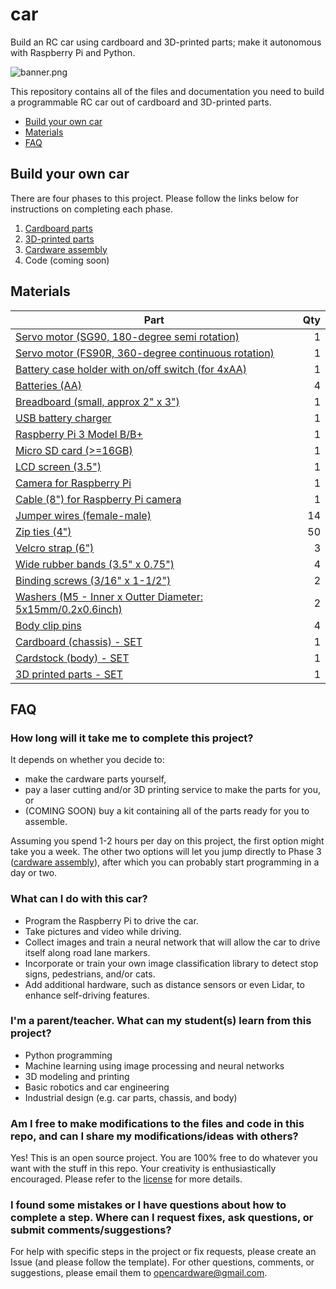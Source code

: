 # car

Build an RC car using cardboard and 3D-printed parts; make it autonomous with Raspberry Pi and Python.


![banner.png](imgs/banner.png)


This repository contains all of the files and documentation you need to build a programmable RC car out of cardboard and 3D-printed parts.


- [Build your own car](#build-your-own-car)
- [Materials](#materials)
- [FAQ](#faq)


## Build your own car

There are four phases to this project. Please follow the links below for instructions on completing each phase.

1. [Cardboard parts](design_cardboard/)
2. [3D-printed parts](design_3d_print/)
3. [Cardware assembly](cardware_assembly/)
4. Code (coming soon)


## Materials

|	Part	|	Qty	|
|	----------	|	----------:	|
|	[Servo motor (SG90, 180-degree semi rotation)](https://www.amazon.com/ElectroBot-Micro-Helicopter-Airplane-Controls/dp/B071KJV7DD/ref=sr_1_10?ie=UTF8&qid=1538787825&sr=8-10&keywords=servo+motor)	|	1	|
|	[Servo motor (FS90R, 360-degree continuous rotation)](https://www.amazon.com/FEETECH-FS90R-Pack-Continuous-himalayanelixir/dp/B074BFQC3Q/ref=sr_ph_1?ie=UTF8&qid=1538787875&sr=sr-1&keywords=servo+continuous+rotation)	|	1	|
|	[Battery case holder with on/off switch (for 4xAA)](https://www.amazon.com/gp/product/B075G8XZLM/ref=oh_aui_detailpage_o08_s00?ie=UTF8&psc=1)	|	1	|
|	[Batteries (AA)]()	|	4	|
|	[Breadboard (small, approx 2" x 3")](https://www.amazon.com/gp/product/B01IMNVZDC/ref=oh_aui_detailpage_o08_s00?ie=UTF8&psc=1)	|	1	|
|	[USB battery charger](https://www.amazon.com/Anker-PowerCore-Lipstick-Sized-Generation-Batteries/dp/B005X1Y7I2/ref=sr_1_15?ie=UTF8&qid=1538788117&sr=8-15&keywords=anker+usb+battery)	|	1	|
|	[Raspberry Pi 3 Model B/B+](https://www.amazon.com/Raspberry-Pi-RASPBERRYPI3-MODB-1GB-Model-Motherboard/dp/B01CD5VC92/ref=sr_1_5?s=pc&ie=UTF8&qid=1538788150&sr=1-5&keywords=raspberry+pi)	|	1	|
|	[Micro SD card (>=16GB)](https://www.amazon.com/Sandisk-Ultra-Micro-UHS-I-Adapter/dp/B073K14CVB/ref=sr_1_2?s=pc&ie=UTF8&qid=1538788228&sr=1-2&keywords=micro+sd+card+16gb)	|	1	|
|	[LCD screen (3.5")](https://www.amazon.com/gp/product/B01IGBDT02/ref=oh_aui_detailpage_o06_s00?ie=UTF8&psc=1)	|	1	|
|	[Camera for Raspberry Pi](https://www.amazon.com/gp/product/B073RCXGQS/ref=oh_aui_detailpage_o07_s00?ie=UTF8&psc=1)	|	1	|
|	[Cable (8") for Raspberry Pi camera](https://www.adafruit.com/product/1647)	|	1	|
|	[Jumper wires (female-male)](https://www.amazon.com/gp/product/B00W8YDCGA/ref=ppx_yo_dt_b_asin_title_o02_s01?ie=UTF8&psc=1)	|	14	|
|	[Zip ties (4")](https://www.amazon.com/gp/product/B00RV9TFAO/ref=oh_aui_detailpage_o05_s00?ie=UTF8&psc=1)	|	50	|
|	[Velcro strap (6")](https://www.amazon.com/gp/product/B00O9VKVFK/ref=ppx_yo_dt_b_asin_title_o02_s00?ie=UTF8&psc=1)	|	3	|
|	[Wide rubber bands (3.5" x 0.75")](https://www.uline.com/Product/Detail/S-17260/Rubber-Bands/94-Rubber-Bands-3-1-2-x-3-4?pricode=WB0453&gadtype=pla&id=S-17260&gclid=CjwKCAiAv9riBRANEiwA9Dqv1SpewzP2eDLOVDr56YV82Kq2l63LfRFQr5AGgxul2yZlsAY6Ld5AphoCaoQQAvD_BwE&gclsrc=aw.ds)	|	4	|
|	[Binding screws (3/16" x 1-1/2")](https://www.amazon.com/gp/product/B07798GWP5/ref=oh_aui_search_detailpage?ie=UTF8&psc=1)	|	2	|
|	[Washers (M5 - Inner x Outter Diameter: 5x15mm/0.2x0.6inch)](https://www.amazon.com/gp/product/B07MKP54P7/ref=ppx_yo_dt_b_asin_title_o07_s00?ie=UTF8&psc=1)	|	2	|
|	[Body clip pins](https://www.rcplanet.com/traxxas-body-clips-12-tra1834/)	|	4	|
|	[Cardboard (chassis) - SET](design_cardboard/)	|	1	|
|	[Cardstock (body) - SET](design_body/)	|	1	|
|	[3D printed parts - SET](design_3d_print/)	|	1	|


## FAQ

### How long will it take me to complete this project?
It depends on whether you decide to:
- make the cardware parts yourself,
- pay a laser cutting and/or 3D printing service to make the parts for you, or
- (COMING SOON) buy a kit containing all of the parts ready for you to assemble. 

Assuming you spend 1-2 hours per day on this project, the first option might take you a week. The other two options will let you jump directly to Phase 3 ([cardware assembly](cardware_assembly/)), after which you can probably start programming in a day or two.


### What can I do with this car?
- Program the Raspberry Pi to drive the car.
- Take pictures and video while driving.
- Collect images and train a neural network that will allow the car to drive itself along road lane markers.
- Incorporate or train your own image classification library to detect stop signs, pedestrians, and/or cats.
- Add additional hardware, such as distance sensors or even Lidar, to enhance self-driving features.


### I'm a parent/teacher. What can my student(s) learn from this project?
- Python programming
- Machine learning using image processing and neural networks
- 3D modeling and printing
- Basic robotics and car engineering
- Industrial design (e.g. car parts, chassis, and body)


### Am I free to make modifications to the files and code in this repo, and can I share my modifications/ideas with others?
Yes! This is an open source project. You are 100% free to do whatever you want with the stuff in this repo. Your creativity is enthusiastically encouraged. Please refer to the [license](LICENSE) for more details.


### I found some mistakes or I have questions about how to complete a step. Where can I request fixes, ask questions, or submit comments/suggestions?
For help with specific steps in the project or fix requests, please create an Issue (and please follow the template).
For other questions, comments, or suggestions, please email them to opencardware@gmail.com.
